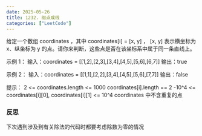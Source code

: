 ```yaml
---
date: 2025-05-26
title: 1232. 缀点成线
categories: ["LeetCode"]
---
```


给定一个数组 coordinates ，其中 coordinates[i] = [x, y] ， [x, y] 表示横坐标为 x、纵坐标为 y 的点。请你来判断，这些点是否在该坐标系中属于同一条直线上。

示例 1：
输入：coordinates = \[[1,2],[2,3],[3,4],[4,5],[5,6],[6,7]]
输出：true

示例 2：
输入：coordinates = \[[1,1],[2,2],[3,4],[4,5],[5,6],[7,7]]
输出：false

提示：
2 <= coordinates.length <= 1000
coordinates\[i].length == 2
-10^4 <= coordinates\[i][0], coordinates\[i][1] <= 10^4
coordinates 中不含重复的点

### 反思

下次遇到涉及到有关除法的代码时都要考虑除数为零的情况
